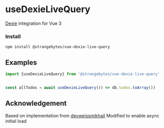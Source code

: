 # useDexieLiveQuery
[Dexie](https://dexie.org) integration for Vue 3

### Install
```shell
npm install @strangebytes/vue-dexie-live-query
```

## Examples

```typescript
import {useDexieLiveQuery} from '@strangebytes/vue-dexie-live-query'


const allTodos = await useDexieLiveQuery(() => db.todos.toArray())

```

## Acknowledgement
Based on implementation from [devweissmikhail](https://github.com/devweissmikhail/useDexieLiveQuery)
Modified to enable async initial load
